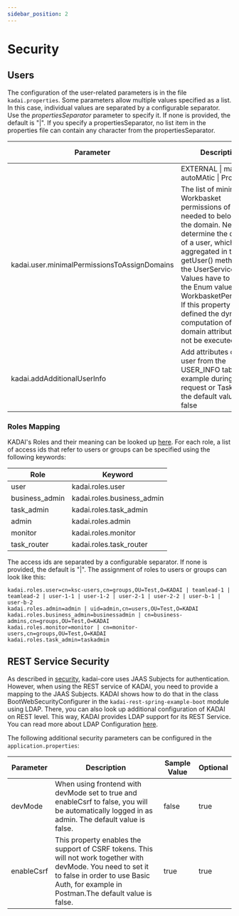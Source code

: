 ```yaml
---
sidebar_position: 2
---
```


# Security

## Users

The configuration of the user-related parameters is in the file ```kadai.properties```. Some parameters allow multiple values specified as a list. In this case, individual values are separated by a configurable separator. Use the *propertiesSeparator* parameter to specify it. If none is provided, the default is "|". If you specify a propertiesSeparator, no list item in the properties file can contain any character from the propertiesSeparator.

| Parameter                                    | Description                                                                                                                                                                                                                                                                                                                                                             | Sample Value |
|----------------------------------------------|-------------------------------------------------------------------------------------------------------------------------------------------------------------------------------------------------------------------------------------------------------------------------------------------------------------------------------------------------------------------------|--------------|
                                                                     | EXTERNAL \| manual \| autoMAtic \| Process   |                                                                                                                                                                                                                                                                                                                                                                         |              |
| kadai.user.minimalPermissionsToAssignDomains | The  list of minimal Workbasket permissions of a user needed to belong to  the domain. Needed to determine the domains of a user, which are  aggregated in the getUser() method of the UserService. Values have to match the Enum values of WorkbasketPermission. If this property is not defined the dynamic computation of the domain attribute will not be executed. | READ \| OPEN |
| kadai.addAdditionalUserInfo                  | Add attributes of the user from the USER_INFO table, for example during a Task request or Task Query, the default value is false                                                                                                                                                                                                                                        | true         |

### Roles Mapping

KADAI's Roles and their meaning can be looked up [here](../core-concepts/securityAndPermissions#security-roles-in-kadai).
For each role,
a list of access ids that refer to users or groups can be specified using the following keywords:

| Role           | Keyword                    |
|----------------|----------------------------|
| user           | kadai.roles.user           |
| business_admin | kadai.roles.business_admin |
| task_admin     | kadai.roles.task_admin     |
| admin          | kadai.roles.admin          |
| monitor        | kadai.roles.monitor        |
| task_router    | kadai.roles.task_router    |

The access ids are separated by a configurable separator. If none is provided, the default is "|". The assignment of roles to users or groups can look like this:
```
kadai.roles.user=cn=ksc-users,cn=groups,OU=Test,O=KADAI | teamlead-1 | teamlead-2 | user-1-1 | user-1-2 | user-2-1 | user-2-2 | user-b-1 | user-b-2
kadai.roles.admin=admin | uid=admin,cn=users,OU=Test,O=KADAI
kadai.roles.business_admin=businessadmin | cn=business-admins,cn=groups,OU=Test,O=KADAI
kadai.roles.monitor=monitor | cn=monitor-users,cn=groups,OU=Test,O=KADAI
kadai.roles.task_admin=taskadmin
```

## REST Service Security

As described in [security](../core-concepts/securityAndPermissions.md),
kadai-core uses JAAS Subjects for authentication.
However, when using the REST service of KADAI, you need to provide a mapping to the JAAS Subjects.
KADAI shows
how to do that in the class BootWebSecurityConfigurer in the ```kadai-rest-spring-example-boot``` module using LDAP.
There, you can also look up additional configuration of KADAI on REST level.
This way, KADAI provides LDAP support for its REST Service.
You can read more about LDAP Configuration [here](ldap.md). 

The following additional security parameters can be configured in the ```application.properties```:

| Parameter  | Description                                                                                                                                                                                            | Sample Value | Optional |
|------------|--------------------------------------------------------------------------------------------------------------------------------------------------------------------------------------------------------|--------------|----------|               
| devMode    | When using frontend with devMode set to true and enableCsrf to false, you will be automatically logged in as admin. The default value is false.                                                        | false        | true     |
| enableCsrf | This property enables the support of CSRF tokens. This will not work together with devMode. You need to set it to false in order to use Basic Auth, for example in Postman.The default value is false. | true         | true     |
